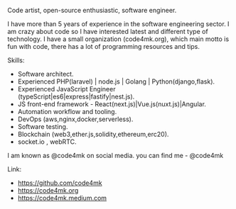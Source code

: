 Code artist, open-source enthusiastic, software engineer.

I have more than 5 years of experience in the software engineering sector. I am crazy about code so I have interested latest and different type of technology. I have a small organization (code4mk.org), which main motto is fun with code, there has a lot of programming resources and tips.

Skills:
- Software architect.
- Experienced PHP(laravel) | node.js | Golang | Python(django,flask).
- Experienced JavaScript Engineer (typeScript|es6|express|fastify|nest.js).
- JS front-end framework - React(next.js)|Vue.js(nuxt.js)|Angular.
-  Automation workflow and tooling.
- DevOps (aws,nginx,docker,serverless).
- Software testing.
- Blockchain (web3,ether.js,solidity,ethereum,erc20).
- socket.io , webRTC. 


I am known as @code4mk on social media. you can find me -  @code4mk

Link:
- https://github.com/code4mk
- https://code4mk.org 
- https://code4mk.medium.com
